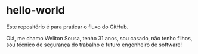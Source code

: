 # hello-world
Este repositório é para praticar o fluxo do GitHub.

Olá, me chamo Weliton Sousa, 
  tenho 31 anos, 
  sou casado, 
  não tenho filhos, 
  sou técnico de segurança do trabalho e futuro engenheiro de software!
